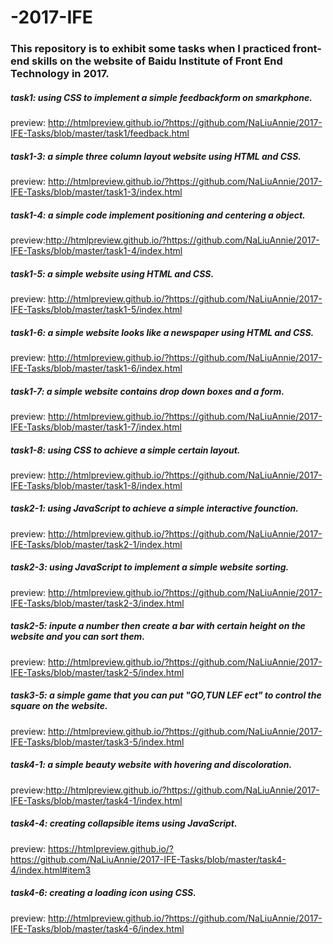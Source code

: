 # -2017-IFE

### This repository is to exhibit some tasks when I practiced front-end skills on the website of Baidu Institute of Front End Technology in 2017.

##### task1: using CSS to implement a simple feedbackform on smarkphone.
preview: http://htmlpreview.github.io/?https://github.com/NaLiuAnnie/2017-IFE-Tasks/blob/master/task1/feedback.html

##### task1-3: a simple three column layout website using HTML and CSS.
preview: http://htmlpreview.github.io/?https://github.com/NaLiuAnnie/2017-IFE-Tasks/blob/master/task1-3/index.html

##### task1-4: a simple code implement positioning and centering a object.
preview:http://htmlpreview.github.io/?https://github.com/NaLiuAnnie/2017-IFE-Tasks/blob/master/task1-4/index.html

##### task1-5: a simple website using HTML and CSS.
preview: http://htmlpreview.github.io/?https://github.com/NaLiuAnnie/2017-IFE-Tasks/blob/master/task1-5/index.html

##### task1-6: a simple website looks like a newspaper using HTML and CSS.
preview: http://htmlpreview.github.io/?https://github.com/NaLiuAnnie/2017-IFE-Tasks/blob/master/task1-6/index.html

##### task1-7: a simple website contains drop down boxes and a form.
preview: http://htmlpreview.github.io/?https://github.com/NaLiuAnnie/2017-IFE-Tasks/blob/master/task1-7/index.html

##### task1-8: using CSS to achieve a simple certain layout.
preview: http://htmlpreview.github.io/?https://github.com/NaLiuAnnie/2017-IFE-Tasks/blob/master/task1-8/index.html

##### task2-1: using JavaScript to achieve a simple interactive founction.
preview: http://htmlpreview.github.io/?https://github.com/NaLiuAnnie/2017-IFE-Tasks/blob/master/task2-1/index.html

##### task2-3: using JavaScript to implement a simple website sorting.
preview: http://htmlpreview.github.io/?https://github.com/NaLiuAnnie/2017-IFE-Tasks/blob/master/task2-3/index.html

##### task2-5: inpute a number then create a bar with certain height on the website and you can sort them. 
preview: http://htmlpreview.github.io/?https://github.com/NaLiuAnnie/2017-IFE-Tasks/blob/master/task2-5/index.html

##### task3-5: a simple game that you can put "GO,TUN LEF ect" to control the square on the website.
preview: http://htmlpreview.github.io/?https://github.com/NaLiuAnnie/2017-IFE-Tasks/blob/master/task3-5/index.html

##### task4-1: a simple beauty website with hovering and discoloration.
preview:http://htmlpreview.github.io/?https://github.com/NaLiuAnnie/2017-IFE-Tasks/blob/master/task4-1/index.html

##### task4-4: creating collapsible items using JavaScript.
preview: https://htmlpreview.github.io/?https://github.com/NaLiuAnnie/2017-IFE-Tasks/blob/master/task4-4/index.html#item3

##### task4-6: creating a loading icon using CSS.
preview: http://htmlpreview.github.io/?https://github.com/NaLiuAnnie/2017-IFE-Tasks/blob/master/task4-6/index.html
